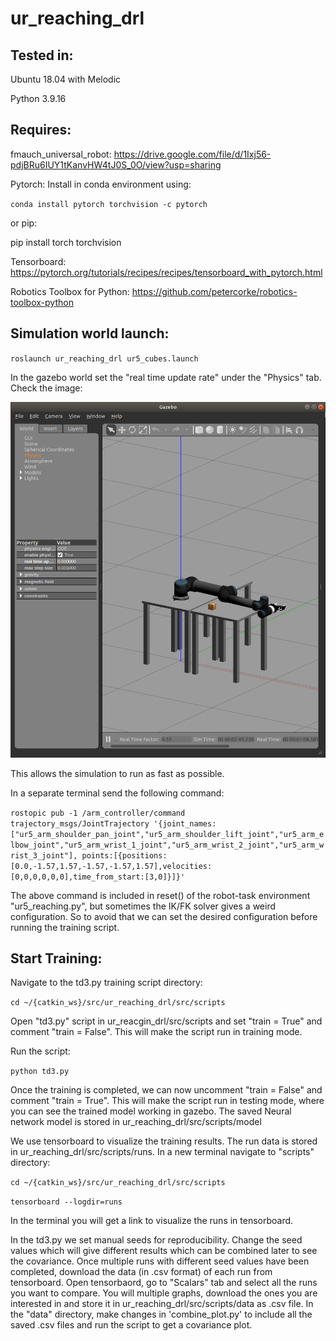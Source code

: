 # ur_reaching_drl

## Tested in:
Ubuntu 18.04 with Melodic

Python 3.9.16

## Requires:

fmauch_universal_robot: https://drive.google.com/file/d/1Ixj56-pdjBRu6IUY1tKanvHW4tJ0S_0O/view?usp=sharing

Pytorch: Install in conda environment using: 

`conda install pytorch torchvision -c pytorch`

or pip:

pip install torch torchvision

Tensorboard: https://pytorch.org/tutorials/recipes/recipes/tensorboard_with_pytorch.html

Robotics Toolbox for Python: https://github.com/petercorke/robotics-toolbox-python

## Simulation world launch:

`roslaunch ur_reaching_drl ur5_cubes.launch`

In the gazebo world set the "real time update rate" under the "Physics" tab. Check the image:

![image](physics_set_image.png)

This allows the simulation to run as fast as possible.

In a separate terminal send the following command:

`rostopic pub -1 /arm_controller/command trajectory_msgs/JointTrajectory '{joint_names:["ur5_arm_shoulder_pan_joint","ur5_arm_shoulder_lift_joint","ur5_arm_elbow_joint","ur5_arm_wrist_1_joint","ur5_arm_wrist_2_joint","ur5_arm_wrist_3_joint"], points:[{positions:[0.0,-1.57,1.57,-1.57,-1.57,1.57],velocities:[0,0,0,0,0,0],time_from_start:[3,0]}]}'`

The above command is included in reset() of the robot-task environment "ur5_reaching.py", but sometimes the IK/FK solver gives a weird configuration. So to avoid that we can set the desired configuration before running the training script.

## Start Training:

Navigate to the td3.py training script directory:

`cd ~/{catkin_ws}/src/ur_reaching_drl/src/scripts`

Open "td3.py" script in ur_reacgin_drl/src/scripts and set "train = True" and comment "train = False". This will make the script run in training mode.

Run the script:

`python td3.py`

Once the training is completed, we can now uncomment "train = False" and comment "train = True". This will make the script run in testing mode, where you can see the trained model working in gazebo. The saved Neural network model is stored in ur_reaching_drl/src/scripts/model

We use tensorboard to visualize the training results. The run data is stored in ur_reaching_drl/src/scripts/runs. In a new terminal navigate to "scripts" directory:

`cd ~/{catkin_ws}/src/ur_reaching_drl/src/scripts`

`tensorboard --logdir=runs`

In the terminal you will get a link to visualize the runs in tensorboard.

In the td3.py we set manual seeds for reproducibility. Change the seed values which will give different results which can be combined later to see the covariance.
Once multiple runs with different seed values have been completed, download the data (in .csv format) of each run from tensorboard. Open tensorbaord, go to "Scalars" tab and select all the runs you want to compare. You will multiple graphs, download the ones you are interested in and store it in ur_reaching_drl/src/scripts/data as .csv file. In the "data" directory, make changes in 'combine_plot.py' to include all the saved .csv files and run the script to get a covariance plot.

